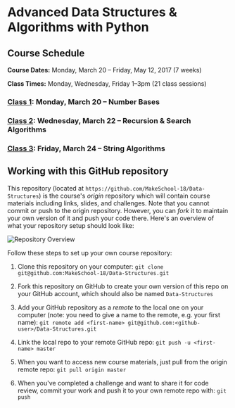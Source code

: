 # Advanced Data Structures & Algorithms with Python

## Course Schedule

**Course Dates:** Monday, March 20 – Friday, May 12, 2017 (7 weeks)

**Class Times:** Monday, Wednesday, Friday 1–3pm (21 class sessions)


### [Class 1](Class1.md): Monday, March 20 – Number Bases

### [Class 2](Class2.md): Wednesday, March 22 – Recursion & Search Algorithms

### [Class 3](Class3.md): Friday, March 24 – String Algorithms

## Working with this GitHub repository

This repository (located at `https://github.com/MakeSchool-18/Data-Structures`) is the course's _origin_ repository which will contain course materials including links, slides, and challenges.
Note that you cannot commit or push to the origin repository.
However, you can _fork_ it to maintain your own version of it and push your code there. Here's an overview of what your repository setup should look like:

![Repository Overview](repository-overview.png "Repository Overview")

Follow these steps to set up your own course repository:

1. Clone this repository on your computer:
`git clone git@github.com:MakeSchool-18/Data-Structures.git`

2. Fork this repository on GitHub to create your own version of this repo on your GitHub account, which should also be named `Data-Structures`

3. Add your GitHub repository as a _remote_ to the local one on your computer (note: you need to give a name to the remote, e.g. your first name):
`git remote add <first-name> git@github.com:<github-user>/Data-Structures.git`

4. Link the local repo to your remote GitHub repo:
`git push -u <first-name> master`

5. When you want to access new course materials, just pull from the origin remote repo:
`git pull origin master`

6. When you've completed a challenge and want to share it for code review, commit your work and push it to your own remote repo with:
`git push`
